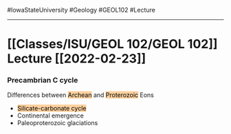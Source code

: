 #IowaStateUniversity
#Geology 
#GEOL102
#Lecture


---

# [[Classes/ISU/GEOL 102/GEOL 102]] Lecture [[2022-02-23]]

### Precambrian C cycle 

Differences between <mark style="background: #FFB86CA6;">Archean</mark> and <mark style="background: #FFB86CA6;">Proterozoic</mark> Eons 

- <mark style="background: #FFB86CA6;">Silicate-carbonate cycle</mark> 
- Continental emergence
- Paleoproterozoic glaciations 